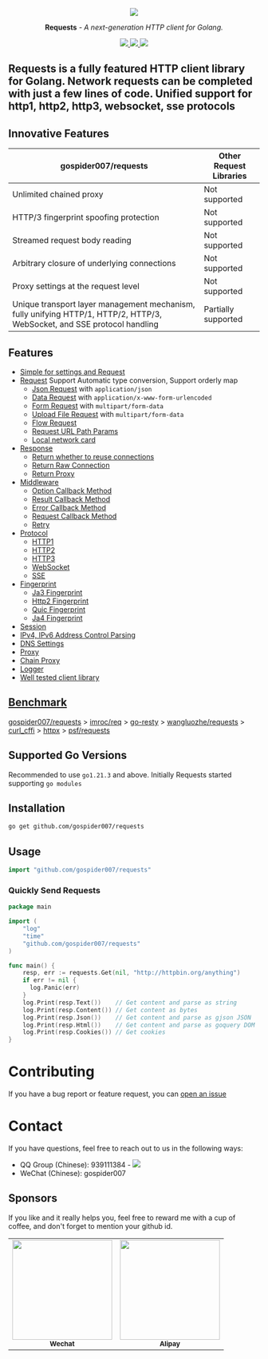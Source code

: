 <p align="center">
  <a href="https://github.com/gospider007/requests"><img src="https://go.dev/images/favicon-gopher.png"></a>
</p>
<p align="center"><strong>Requests</strong> <em>- A next-generation HTTP client for Golang.</em></p>
<p align="center">
<a href="https://github.com/gospider007/requests">
    <img src="https://img.shields.io/github/last-commit/gospider007/requests">
</a>
<a href="https://github.com/gospider007/requests">
    <img src="https://img.shields.io/badge/build-passing-brightgreen">
</a>
<a href="https://github.com/gospider007/requests">
    <img src="https://img.shields.io/badge/language-golang-brightgreen">
</a>
</p>

Requests is a fully featured HTTP client library for Golang. Network requests can be completed with just a few lines of code. Unified support for http1, http2, http3, websocket, sse protocols
---
## Innovative Features

| **gospider007/requests** | **Other Request Libraries** |
|---------------------------|----------------------------|
| Unlimited chained proxy   | Not supported             |
| HTTP/3 fingerprint spoofing protection | Not supported  |
| Streamed request body reading | Not supported         |
| Arbitrary closure of underlying connections | Not supported |
| Proxy settings at the request level | Not supported   |
| Unique transport layer management mechanism, fully unifying HTTP/1, HTTP/2, HTTP/3, WebSocket, and SSE protocol handling | Partially supported |

## Features
  * [Simple for settings and Request](https://github.com/gospider007/requests#quickly-send-requests)
  * [Request](https://github.com/gospider007/requests/tree/master/test/request) Support Automatic type conversion, Support orderly map
    * [Json Request](https://github.com/gospider007/requests/blob/master/test/request/json_test.go) with `application/json`
    * [Data Request](https://github.com/gospider007/requests/blob/master/test/request/data_test.go) with `application/x-www-form-urlencoded`
    * [Form Request](https://github.com/gospider007/requests/blob/master/test/request/form_test.go) with `multipart/form-data`
    * [Upload File Request](https://github.com/gospider007/requests/blob/master/test/request/file_test.go) with `multipart/form-data`
    * [Flow Request](https://github.com/gospider007/requests/blob/master/test/request/stream_test.go)
    * [Request URL Path Params](https://github.com/gospider007/requests/blob/master/test/request/params_test.go)
    * [Local network card](https://github.com/gospider007/requests/blob/master/test/request/localAddr_test.go)
  * [Response](https://github.com/gospider007/requests/tree/master/test/response)
    * [Return whether to reuse connections](https://github.com/gospider007/requests/blob/master/test/response/isNewConn_test.go)
    * [Return Raw Connection](https://github.com/gospider007/requests/blob/master/test/response/rawConn_test.go)
    * [Return Proxy](https://github.com/gospider007/requests/blob/master/test/response/useProxy_test.go)
  * [Middleware](https://github.com/gospider007/requests/tree/master/test/middleware)
    * [Option Callback Method](https://github.com/gospider007/requests/blob/master/test/middleware/optionltCallBack_test.go)
    * [Result Callback Method](https://github.com/gospider007/requests/blob/master/test/middleware/resultCallBack_test.go)
    * [Error Callback Method](https://github.com/gospider007/requests/blob/master/test/middleware/errCallBack_test.go)
    * [Request Callback Method](https://github.com/gospider007/requests/blob/master/test/middleware/requestCallback_test.go)
    * [Retry](https://github.com/gospider007/requests/blob/master/test/middleware/try_test.go)
  * [Protocol](https://github.com/gospider007/requests/tree/master/test/protocol)
    * [HTTP1](https://github.com/gospider007/requests/blob/master/test/protocol/http1_test.go)
    * [HTTP2](https://github.com/gospider007/requests/blob/master/test/protocol/http2_test.go)
    * [HTTP3](https://github.com/gospider007/requests/blob/master/test/protocol/http3_test.go)
    * [WebSocket](https://github.com/gospider007/requests/blob/master/test/protocol/websocket_test.go)
    * [SSE](https://github.com/gospider007/requests/blob/master/test/protocol/sse_test.go)
  * [Fingerprint](https://github.com/gospider007/requests/tree/master/test/fingerprint)
    * [Ja3 Fingerprint](https://github.com/gospider007/requests/blob/master/test/fingerprint/ja3_test.go)
    * [Http2 Fingerprint](https://github.com/gospider007/requests/blob/master/test/fingerprint/http2_test.go)
    * [Quic Fingerprint](https://github.com/gospider007/requests/blob/master/test/fingerprint/quic_test.go)
    * [Ja4 Fingerprint](https://github.com/gospider007/requests/blob/master/test/fingerprint/ja4_test.go)
  * [Session](https://github.com/gospider007/requests/blob/master/test/session_test.go)
  * [IPv4, IPv6 Address Control Parsing](https://github.com/gospider007/requests/blob/master/test/addType_test.go)
  * [DNS Settings](https://github.com/gospider007/requests/blob/master/test/dns_test.go)
  * [Proxy](https://github.com/gospider007/requests/blob/master/test/proxy/proxy_test.go)
  * [Chain Proxy](https://github.com/gospider007/requests/blob/master/test/proxy/chain_proxy_test.go)
  * [Logger](https://github.com/gospider007/requests/blob/master/test/logger/logger_test.go)
  * [Well tested client library](https://github.com/gospider007/requests/tree/master/test)
## [Benchmark](https://github.com/gospider007/benchmark)

[gospider007/requests](https://github.com/gospider007/requests) > [imroc/req](github.com/imroc/req) > [go-resty](github.com/go-resty/resty) > [wangluozhe/requests](github.com/wangluozhe/requests) > [curl_cffi](https://github.com/yifeikong/curl_cffi) > [httpx](https://github.com/encode/httpx) > [psf/requests](https://github.com/psf/requests)
## Supported Go Versions
Recommended to use `go1.21.3` and above.
Initially Requests started supporting `go modules`

## Installation

```bash
go get github.com/gospider007/requests
```
## Usage
```go
import "github.com/gospider007/requests"
```
### Quickly Send Requests
```go
package main

import (
	"log"
	"time"
	"github.com/gospider007/requests"
)

func main() {
    resp, err := requests.Get(nil, "http://httpbin.org/anything")
    if err != nil {
      log.Panic(err)
    }
    log.Print(resp.Text())    // Get content and parse as string
    log.Print(resp.Content()) // Get content as bytes
    log.Print(resp.Json())    // Get content and parse as gjson JSON
    log.Print(resp.Html())    // Get content and parse as goquery DOM
    log.Print(resp.Cookies()) // Get cookies
}
```

# Contributing
If you have a bug report or feature request, you can [open an issue](../../issues/new)
# Contact
If you have questions, feel free to reach out to us in the following ways:
* QQ Group (Chinese): 939111384 - <a href="http://qm.qq.com/cgi-bin/qm/qr?_wv=1027&k=yI72QqgPExDqX6u_uEbzAE_XfMW6h_d3&jump_from=webapi"><img src="https://pub.idqqimg.com/wpa/images/group.png"></a>
* WeChat (Chinese): gospider007

## Sponsors
If you like and it really helps you, feel free to reward me with a cup of coffee, and don't forget to mention your github id.
<table>
    <tr>
        <td align="center">
            <img src="https://github.com/gospider007/tools/blob/master/play/wx.jpg?raw=true" height="200px" width="200px"   alt=""/>
            <br />
            <sub><b>Wechat</b></sub>
        </td>
        <td align="center">
            <img src="https://github.com/gospider007/tools/blob/master/play/qq.jpg?raw=true" height="200px" width="200px"   alt=""/>
            <br />
            <sub><b>Alipay</b></sub>
        </td>
    </tr>
</table>